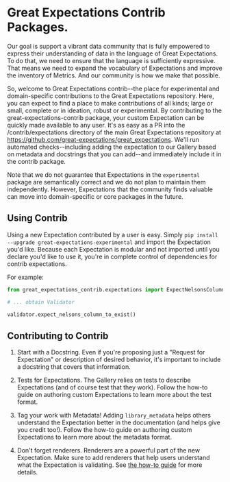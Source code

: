 # Great Expectations Contrib Packages.


Our goal is support a vibrant data community that is fully empowered to express their understanding of data in the language of Great Expectations. To do that, we need to ensure that the language is sufficiently expressive. That means we need to expand the vocabulary of Expectations and improve the inventory of Metrics. And our community is how we make that possible.

So, welcome to Great Expectations contrib--the place for experimental and domain-specific contributions to the Great Expectations repository. Here, you can expect to find a place to make contributions of all kinds; large or small, complete or in ideation, robust or experimental. By contributing to the great-expectations-contrib package, your custom Expectation can be quickly made available to any user. It's as easy as a PR into the /contrib/expectations directory of the main Great Expectations repository at https://github.com/great-expectations/great_expectations.  We'll run automated checks--including adding the expectation to our Gallery based on metadata and docstrings that you can add--and immediately include it in the contrib package.

Note that we do not guarantee that Expectations in the `experimental` package are semantically correct and we do not plan to maintain them independently. However, Expectations that the community finds valuable can move into domain-specific or core packages in the future.

## Using Contrib

Using a new Expectation contributed by a user is easy. Simply `pip install --upgrade great-expectations-experimental` and import the Expectation you'd like. Because each Expectation is modular and not imported until you declare you'd like to use it, you're in complete control of dependencies for contrib expectations.

For example:

```python
from great_expectations_contrib.expectations import ExpectNelsonsColumnToExist

# ... obtain Validator

validator.expect_nelsons_column_to_exist()
```


## Contributing to Contrib

1. Start with a Docstring. Even if you're proposing just a "Request for Expectation" or description of desired behavior, it's important to include a docstring that covers that information.

2. Tests for Expectations. The Gallery relies on tests to describe Expectations (and of course test that they work). Follow the how-to guide on authoring custom Expectations to learn more about the test format.

3. Tag your work with Metadata! Adding `library_metadata` helps others understand the Expectation better in the documentation (and helps give you credit too!). Follow the how-to guide on authoring custom Expectations to learn more about the metadata format.

4. Don't forget renderers. Renderers are a powerful part of the new Expectation. Make sure to add renderers that help users understand what the Expectation is validating. See [the how-to guide](https://docs.greatexpectations.io/docs/guides/expectations/advanced/how_to_create_renderers_for_custom_expectations) for more details.
